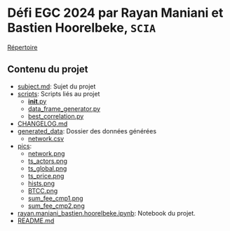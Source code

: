 # Défi EGC 2024 par Rayan Maniani et Bastien Hoorelbeke, `SCIA`
[Répertoire](https://github.com/Bast-94/DefiEGC2024-RM-BH)
## Contenu du projet
 * [subject.md](./subject.md): Sujet du projet
 * [scripts](./scripts): Scripts liés au projet
   * [__init__.py](./scripts/__init__.py)
   * [data_frame_generator.py](./scripts/data_frame_generator.py)
   * [best_correlation.py](./scripts/best_correlation.py)
 * [CHANGELOG.md](./CHANGELOG.md)
 * [generated_data](./generated_data): Dossier des données générées
   * [network.csv](./generated_data/network.csv)
 * [pics](./pics): 
   * [network.png](./pics/network.png)
   * [ts_actors.png](./pics/ts_actors.png)
   * [ts_global.png](./pics/ts_global.png)
   * [ts_price.png](./pics/ts_price.png)
   * [hists.png](./pics/hists.png)
   * [BTCC.png](./pics/BTCC.png)
   * [sum_fee_cmp1.png](./pics/sum_fee_cmp1.png)
   * [sum_fee_cmp2.png](./pics/sum_fee_cmp2.png)
 * [rayan.maniani_bastien.hoorelbeke.ipynb](./notebook.ipynb): Notebook du projet.
 * [README.md](./README.md)
